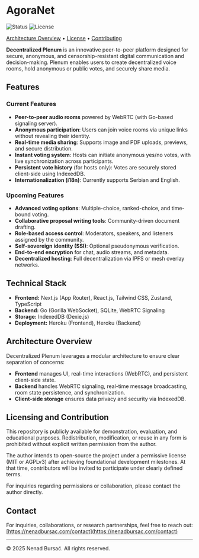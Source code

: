 # AgoraNet

![Status](https://img.shields.io/badge/status-in_development-yellow) ![License](https://img.shields.io/badge/license-custom-lightgrey)

[Architecture Overview](./docs/ARCHITECTURE.md) • [License](./LICENSE.md) • [Contributing](./docs/CONTRIBUTING.md)

**Decentralized Plenum** is an innovative peer-to-peer platform designed for secure, anonymous, and censorship-resistant digital communication and decision-making. Plenum enables users to create decentralized voice rooms, hold anonymous or public votes, and securely share media.

## Features

### Current Features

- **Peer-to-peer audio rooms** powered by WebRTC (with Go-based signaling server).
- **Anonymous participation**: Users can join voice rooms via unique links without revealing their identity.
- **Real-time media sharing**: Supports image and PDF uploads, previews, and secure distribution.
- **Instant voting system**: Hosts can initiate anonymous yes/no votes, with live synchronization across participants.
- **Persistent vote history** (for hosts only): Votes are securely stored client-side using IndexedDB.
- **Internationalization (i18n)**: Currently supports Serbian and English.

### Upcoming Features

- **Advanced voting options**: Multiple-choice, ranked-choice, and time-bound voting.
- **Collaborative proposal writing tools**: Community-driven document drafting.
- **Role-based access control**: Moderators, speakers, and listeners assigned by the community.
- **Self-sovereign identity (SSI)**: Optional pseudonymous verification.
- **End-to-end encryption** for chat, audio streams, and metadata.
- **Decentralized hosting**: Full decentralization via IPFS or mesh overlay networks.

## Technical Stack

- **Frontend:** Next.js (App Router), React.js, Tailwind CSS, Zustand, TypeScript
- **Backend:** Go (Gorilla WebSocket), SQLite, WebRTC Signaling
- **Storage:** IndexedDB (Dexie.js)
- **Deployment:** Heroku (Frontend), Heroku (Backend)

## Architecture Overview

Decentralized Plenum leverages a modular architecture to ensure clear separation of concerns:

- **Frontend** manages UI, real-time interactions (WebRTC), and persistent client-side state.
- **Backend** handles WebRTC signaling, real-time message broadcasting, room state persistence, and synchronization.
- **Client-side storage** ensures data privacy and security via IndexedDB.

## Licensing and Contribution

This repository is publicly available for demonstration, evaluation, and educational purposes. Redistribution, modification, or reuse in any form is prohibited without explicit written permission from the author.

The author intends to open-source the project under a permissive license (MIT or AGPLv3) after achieving foundational development milestones. At that time, contributors will be invited to participate under clearly defined terms.

For inquiries regarding permissions or collaboration, please contact the author directly.

## Contact

For inquiries, collaborations, or research partnerships, feel free to reach out: [https://nenadbursac.com/contact](https://nenadbursac.com/contact)

---

© 2025 Nenad Bursać. All rights reserved.
